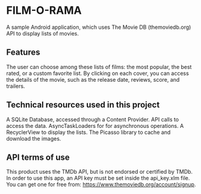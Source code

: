 # FILM-O-RAMA
A sample Android application, which uses The Movie DB (themoviedb.org) API to display lists of movies.

## Features
The user can choose among these lists of films: the most popular, the best rated, or a custom favorite list.
By clicking on each cover, you can access the details of the movie, such as the release date, reviews, score, and trailers.

## Technical resources used in this project
A SQLite Database, accessed through a Content Provider.
API calls to access the data.
AsyncTaskLoaders for for asynchronous operations.
A RecyclerView to display the lists.
The Picasso library to cache and download the images.

## API terms of use
This product uses the TMDb API, but is not endorsed or certified by TMDb.
In order to use this app, an API key must be set inside the api_key.xlm file. You can get one for free from:
 https://www.themoviedb.org/account/signup. 
